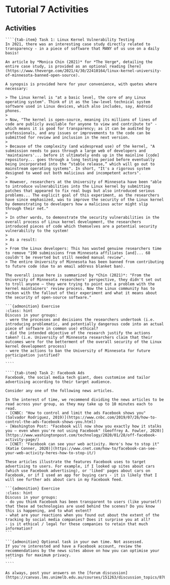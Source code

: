 # Tutorial 7 Activities

## Activities

`````{tab-set}
````{tab-item} Task 1: Linux Kernel Vulnerability Testing
In 2021, there was an interesting case study directly related to transparency - in a piece of software that MANY of us use on a daily basis!

An article by *Monica Chin (2021)* for *The Verge*, detailing the entire case study, is provided as an optional reading [here](https://www.theverge.com/2021/4/30/22410164/linux-kernel-university-of-minnesota-banned-open-source).

A synopsis is provided here for your convenience, with quotes where necessary:

> The Linux kernel is "at a basic level, the core of any Linux operating system". Think of it as the low-level technical system software used in Linux devices, which also includes, say, Android phones.
> 
> Now, "The kernel is open-source, meaning its millions of lines of code are publicly available for anyone to view and contribute to" - which means it is good for transparency; as it can be audited by professionals, and any issues or improvements to the code can be submitted for review and inclusion in the next version.
> 
> Because of the complexity (and widespread use) of the kernel, "A submission needs to pass through a large web of developers and 'maintainers'... before it ultimately ends up in the mainline [code] repository... goes through a long testing period before eventually being incorporated into the “stable release,” which will go out to mainstream operating systems". In short, "It's a rigorous system designed to weed out both malicious and incompetent actors".
> 
> However, researchers at the University of Minnesota have been "able to introduce vulnerabilities into the Linux kernel by submitting patches that appeared to fix real bugs but also introduced serious problems... The explicit goal of this experiment, as the researchers have since emphasized, was to improve the security of the Linux kernel by demonstrating to developers how a malicious actor might slip through their net."
> 
> In other words, to demonstrate the security vulnerabilities in the overall process of Linux kernel development, the researchers introduced pieces of code which themselves are a potential security vulnerability to the system!
> 
> As a result:
> 
> From the Linux developers: This has wasted genuine researchers time to remove "190 submissions from Minnesota affiliates [and]... 68 couldn't be reverted but still needed manual review".
> The entire University of Minnesota has been banned from contributing to future code (due to an email address blanket ban).

The overall issue here is summarized by *Chin (2021)*: "From the University of Minnesota researchers' perspective, they didn't set out to troll anyone — they were trying to point out a problem with the kernel maintainers' review process. Now the Linux community has to reckon with the fallout of their experiment and what it means about the security of open-source software."

```{admonition} Exercise
:class: hint
Discuss in your groups:
- were the processes and decisions the researchers undertook (i.e. introducing problematic, and potentially dangerous code into an actual piece of software in common use) ethical?
- did the intended objective of the research justify the actions taken? (i.e. University of Minnesota researchers claim that their outcomes were for the betterment of the overall security of the Linux kernel development process)
- were the actions to ban the University of Minnesota for future participation justified?
```
````

````{tab-item} Task 2: Facebook Ads
Facebook, the social media tech giant, does customise and tailor advertising according to their target audience.

Consider any one of the following news articles.

In the interest of time, we recommend dividing the news articles to be read across your group, as they may take up to 10 minutes each to read.
- [CNBC: "How to control and limit the ads Facebook shows you" (Salvador Rodriguez, 2019)](https://www.cnbc.com/2019/07/26/how-to-control-the-ads-facebook-shows-you.html)
- [Washington Post: "Facebook will now show you exactly how it stalks you — even when you're not using Facebook" (Geoffrey A. Fowler, 2020)](https://www.washingtonpost.com/technology/2020/01/28/off-facebook-activity-page/)
- [CNET: "Facebook can see your web activity. Here's how to stop it" (Katie Conner, 2020)](https://www.cnet.com/how-to/facebook-can-see-your-web-activity-heres-how-to-stop-it/)

These articles illustrate the features Facebook uses to target advertising to users. For example, if I looked up sites about cars (which use Facebook advertising), or 'liked' pages about cars on Facebook, or if I used an app for buying cars - it is likely that I will see further ads about cars in my Facebook feed.

```{admonition} Exercise
:class: hint
Discuss in your groups:
- do you think Facebook has been transparent to users (like yourself) that these ad technologies are used behind the scenes? Do you know this is happening, and to what extent?
- what are your reactions when you found out about the extent of the tracking by social media companies? Does it surprise you at all?
- is it ethical / legal for these companies to retain that much information?
```

```{admonition} Optional task in your own time. Not assessed.
If you're interested and have a Facebook account, review the recommendations by the news sites above on how you can optimise your settings for maximum privacy.
```
````
`````

```{note}
As always, post your answers on the [forum discussion](https://canvas.lms.unimelb.edu.au/courses/151263/discussion_topics/870511).
```
